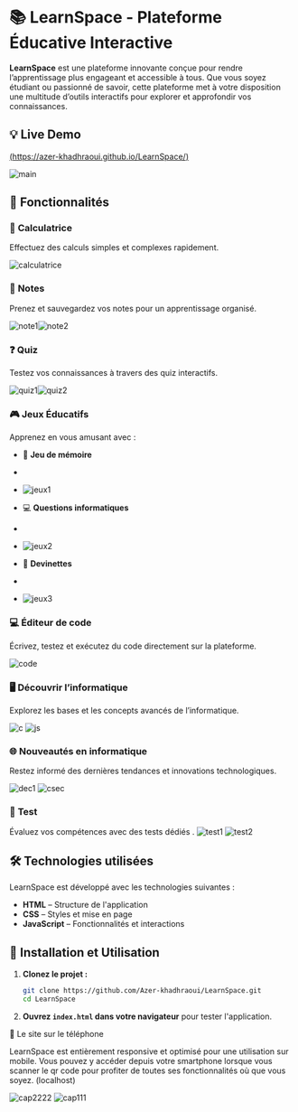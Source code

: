 

# **📚 LearnSpace - Plateforme Éducative Interactive**  

**LearnSpace** est une plateforme innovante conçue pour rendre l’apprentissage plus engageant et accessible à tous. Que vous soyez étudiant ou passionné de savoir, cette plateforme met à votre disposition une multitude d’outils interactifs pour explorer et approfondir vos connaissances.  

## **💡 Live Demo**  
[(https://azer-khadhraoui.github.io/LearnSpace/)  ](https://azer-khadhraoui.github.io/LearnSpace/) 

![main](https://github.com/user-attachments/assets/20eee2e6-3fb5-45f4-8f27-ed4787c3731c)


## **🚀 Fonctionnalités**  

### 🔢 **Calculatrice**  
Effectuez des calculs simples et complexes rapidement.  

![calculatrice](https://github.com/user-attachments/assets/7a464d79-192c-4684-868d-32b8b4b6f87b)


### 📝 **Notes**  

Prenez et sauvegardez vos notes pour un apprentissage organisé.  


![note1](https://github.com/user-attachments/assets/85b832ac-c885-4950-a1ed-7f8952d8b4b4)![note2](https://github.com/user-attachments/assets/50938b2c-7e1e-4f17-8324-7fca080e38a6)


### ❓ **Quiz**  
Testez vos connaissances à travers des quiz interactifs.

![quiz1](https://github.com/user-attachments/assets/f48884ac-e78d-4ac1-8b94-c5ab9c5854ca)![quiz2](https://github.com/user-attachments/assets/3d6f796f-4ea7-4671-919a-d183fb6dc769)


### 🎮 **Jeux Éducatifs**  
Apprenez en vous amusant avec :  
- 🧠 **Jeu de mémoire**
- 
- ![jeux1](https://github.com/user-attachments/assets/1088e82f-78ac-4e88-b170-52a8566f20e7)

- 💻 **Questions informatiques**
- 
- ![jeux2](https://github.com/user-attachments/assets/fa3fa6fb-30eb-4e89-b5c6-15ffaf21d7e5)

- 🤔 **Devinettes**
- 
- ![jeux3](https://github.com/user-attachments/assets/f0adbc41-20d5-4b0a-8694-1bffa4fd92c8)


### 💻 **Éditeur de code**  
Écrivez, testez et exécutez du code directement sur la plateforme. 

![code](https://github.com/user-attachments/assets/7dda5727-8dbc-49c9-aa78-f39f8221c7af)


### 🖥️ **Découvrir l’informatique**  
Explorez les bases et les concepts avancés de l’informatique.  

![c](https://github.com/user-attachments/assets/9943f276-a7a3-48c8-9ba9-1ed700d5d81b)
![js](https://github.com/user-attachments/assets/4848b60d-d5fd-4d47-a163-8a6892bb1814)





### 🌐 **Nouveautés en informatique**  
Restez informé des dernières tendances et innovations technologiques.  

![dec1](https://github.com/user-attachments/assets/7346d9e4-89f3-4acf-935c-b2ccf74cbdac)
![csec](https://github.com/user-attachments/assets/78d61e7a-5141-4de7-9c62-e72b2f9d97a8)

### 📝 **Test**  
Évaluez vos compétences avec des tests dédiés
. 
![test1](https://github.com/user-attachments/assets/55da05a9-0189-455a-91b4-058d0d4c5e69) ![test2](https://github.com/user-attachments/assets/659c7f2c-cd70-41d5-a049-0936b4a0520f)


## **🛠️ Technologies utilisées**  
LearnSpace est développé avec les technologies suivantes :  
- **HTML** – Structure de l'application  
- **CSS** – Styles et mise en page  
- **JavaScript** – Fonctionnalités et interactions  

## **📂 Installation et Utilisation**  

1. **Clonez le projet :**  
   ```bash
   git clone https://github.com/Azer-khadhraoui/LearnSpace.git
   cd LearnSpace
   ```  
2. **Ouvrez `index.html` dans votre navigateur** pour tester l'application.  

📱 Le site sur le téléphone

LearnSpace est entièrement responsive et optimisé pour une utilisation sur mobile. Vous pouvez y accéder depuis votre smartphone lorsque vous scanner le qr code pour profiter de toutes ses fonctionnalités où que vous soyez.
(localhost)

  ![cap2222](https://github.com/user-attachments/assets/ebcb2fd8-e4f4-474e-9e7a-497e866fbfb9)
![cap111](https://github.com/user-attachments/assets/93086885-0208-438f-9655-f0a918876031)



